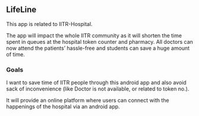LifeLine
---

This app is related to IITR-Hospital.

The app will impact the whole IITR community as it will shorten the time spent in queues at the hospital token counter and pharmacy. All doctors can now attend the patients’ hassle-free and students can save a huge amount of time. 

### Goals

I want to save time of IITR people through this android app and also avoid sack of inconvenience (like Doctor is not available, or related to token no.).

It will provide an online platform where users can connect with the happenings of the hospital via an android app. 	
